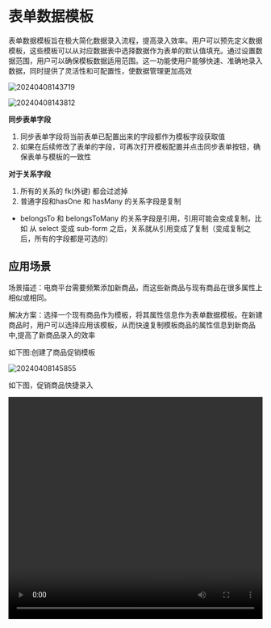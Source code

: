 # 表单数据模板

表单数据模板旨在极大简化数据录入流程，提高录入效率。用户可以预先定义数据模板，这些模板可以从对应数据表中选择数据作为表单的默认值填充。通过设置数据范围，用户可以确保模板数据适用范围。这一功能使用户能够快速、准确地录入数据，同时提供了灵活性和可配置性，使数据管理更加高效

![20240408143719](https://nocobase-docs.oss-cn-beijing.aliyuncs.com/20240408143719.png)

![20240408143812](https://nocobase-docs.oss-cn-beijing.aliyuncs.com/20240408143812.png)


**同步表单字段**

1. 同步表单字段将当前表单已配置出来的字段都作为模板字段获取值
2. 如果在后续修改了表单的字段，可再次打开模板配置并点击同步表单按钮，确保表单与模板的一致性

**对于关系字段**

1. 所有的关系的 fk(外键) 都会过滤掉
2. 普通字段和hasOne 和 hasMany 的关系字段是复制

- belongsTo 和 belongsToMany 的关系字段是引用，引用可能会变成复制，比如 从 select 变成 sub-form 之后，关系就从引用变成了复制（变成复制之后，所有的字段都是可选的）

## 应用场景

场景描述：电商平台需要频繁添加新商品，而这些新商品与现有商品在很多属性上相似或相同。

解决方案：选择一个现有商品作为模板，将其属性信息作为表单数据模板。在新建商品时，用户可以选择应用该模板，从而快速复制模板商品的属性信息到新商品中,提高了新商品录入的效率

如下图:创建了商品促销模板

![20240408145855](https://nocobase-docs.oss-cn-beijing.aliyuncs.com/20240408145855.png)

如下图，促销商品快捷录入

<video width="100%" height="440" controls>
      <source src="https://nocobase-docs.oss-cn-beijing.aliyuncs.com/20240408150250.mp4" type="video/mp4">
</video>
